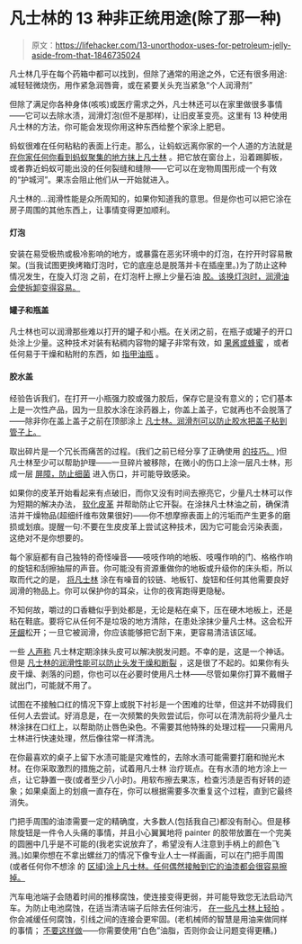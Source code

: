 # 凡士林的 13 种非正统用途(除了那一种)

> 原文：<https://lifehacker.com/13-unorthodox-uses-for-petroleum-jelly-aside-from-that-1846735024>

凡士林几乎在每个药箱中都可以找到，但除了通常的用途之外，它还有很多用途:减轻轻微烧伤，用作紧急润唇膏，或在紧要关头充当紧急“个人润滑剂”

但除了满足你各种身体(咳咳)或医疗需求之外，凡士林还可以在家里做很多事情——它可以去除水渍，润滑灯泡(但不是那样)，让旧皮革变亮。这里有 13 种使用凡士林的方法，你可能会发现你用这种东西给整个家涂上肥皂。

蚂蚁很难在任何粘粘的表面上行走。那么，让蚂蚁远离你家的一个人道的方法就是 [在你家任何你看到蚂蚁聚集的地方抹上凡士林](https://lifehacker.com/keep-ants-away-from-pet-food-bowls-with-petroleum-jelly-1789479470) 。把它放在窗台上，沿着踢脚板，或者靠近蚂蚁可能出没的任何裂缝和缝隙——它可以在宠物周围形成一个有效的“护城河”。果冻会阻止他们从一开始就进入。

凡士林的...润滑性能是众所周知的，如果你知道我的意思。但是你也可以把它涂在房子周围的其他东西上，让事情变得更加顺利。

#### 灯泡

安装在易受极热或极冷影响的地方，或暴露在恶劣环境中的灯泡，在拧开时容易散架。(当我试图更换烤箱灯泡时，它的底座总是脱落并卡在插座里。)为了防止这种情况发生，在旋入灯泡 之前，在灯泡杆上擦上少量石油 [胶。该换灯泡时，润滑油会使拆卸变得容易。](https://www.apartmenttherapy.com/prevent-alwaysstuck-light-bulb-155806)

#### 罐子和瓶盖

凡士林也可以润滑那些难以打开的罐子和小瓶。在关闭之前，在瓶子或罐子的开口处涂上少量。这种技术对装有粘稠内容物的罐子非常有效，如 [果酱或蜂蜜](https://lifehacker.com/make-sticky-jars-easier-to-open-with-a-dab-of-vaseline-1743150013) ，或者任何易于干燥和粘附的东西，如 [指甲油瓶](https://www.realsimple.com/home-organizing/new-uses-for-old-things/petroleum-jelly-to-keep-polish-cap-from#:~:text=Use%20Petroleum%20Jelly%20to%20Prevent%20Sticking,-A%20clever%20way&text=Original%20purpose%3A%20Softening%20a%20chapped,glue%20itself%20to%20the%20bottle.) 。

#### 胶水盖

经验告诉我们，在打开一小瓶强力胶或强力胶后，保存它是没有意义的；它们基本上是一次性产品，因为一旦胶水涂在涂药器上，你盖上盖子，它就再也不会脱落了——除非你在盖上盖子之前在顶部涂上 [凡士林。润滑剂可以防止胶水把盖子粘到管子上。](https://lifehacker.com/make-sticky-jars-easier-to-open-with-a-dab-of-vaseline-1743150013)

取出碎片是一个冗长而痛苦的过程。(我们之前已经分享了正确使用 [的技巧。](https://lifehacker.com/the-right-way-to-remove-a-splinter-according-to-doctor-1777518455) )但凡士林至少可以帮助护理——一旦碎片被移除，在微小的伤口上涂一层凡士林，形成一层 [屏障，防止细菌](https://www.menshealth.com/health/a19526060/how-to-remove-a-splinter/) 进入伤口，并可能导致感染。

如果你的皮革开始看起来有点破旧，而你又没有时间去擦亮它，少量凡士林可以作为短期的解决办法， [软化皮革](https://lifehacker.com/polish-shoes-and-other-leather-items-with-petroleum-jel-1696021909) 并帮助防止它开裂。在涂抹凡士林油之前，确保清洁并干燥物品(超细纤维布效果很好)——你不想摩擦表面上的污垢而产生更多的磨损或划痕。提醒一句:不要在生皮皮革上尝试这种技术，因为它可能会污染表面，这绝对不是你想要的。

每个家庭都有自己独特的奇怪噪音——吱吱作响的地板、吱嘎作响的门、格格作响的旋钮和刮擦抽屉的声音。你可能没有资源重做你的地板或升级你的床头柜，所以取而代之的是， [将凡士林](https://lifehacker.com/how-can-i-stop-my-noisy-house-from-squeaking-creaking-1441916708) 涂在有噪音的铰链、地板钉、旋钮和任何其他需要良好润滑的物品上。你可以保护你的耳朵，让你的夜宵跑得更隐秘。

不知何故，嚼过的口香糖似乎到处都是，无论是粘在桌下，压在硬木地板上，还是粘在鞋底。要将它从任何不是垃圾的地方清除，在患处涂抹少量凡士林。这会松开[牙龈](https://laundrylandlincoln.com/how-to-get-gum-off-your-clothes/#:~:text=If%20a%20gum%20stain%20has,you%20to%20pick%20it%20off.)松开；一旦它被润滑，你应该能够把它刮下来，更容易清洁该区域。

一些 [人声称](https://experthometips.com/uses-for-vaseline) 凡士林定期涂抹头皮可以解决脱发问题。不幸的是，这是一个神话。但是 [凡士林的润滑性能可以防止头发干燥和断裂](https://www.healthline.com/health/vaseline-for-hair#other-benefits) ，这是很了不起的。如果你有头皮干燥、剥落的问题，你也可以在必要时使用凡士林——尽管如果你打算不戴帽子就出门，可能就不用了。

试图在不接触口红的情况下穿上或脱下衬衫是一个困难的壮举，但这并不妨碍我们任何人去尝试。好消息是，在一次频繁的失败尝试后，你可以在清洗前将少量凡士林涂抹在口红上，以帮助防止唇色染色。不需要其他特殊的处理过程——只需用凡士林进行快速处理，然后像往常一样清洗。

在你最喜欢的桌子上留下水渍可能是灾难性的，去除水渍可能需要打磨和抛光木材。在你采取激烈的措施之前，试着用凡士林 治疗斑点。在有水渍的地方涂上一点，让它静置一夜(或者至少八小时)。用软布擦去果冻，检查污渍是否有好转的迹象；如果桌面上的划痕一直存在，你可以根据需要多次重复这个过程，直到它最终消失。

门把手周围的油漆需要一定的精确度，大多数人(包括我自己)都没有耐心。但是移除旋钮是一件令人头痛的事情，并且小心翼翼地将 painter 的胶带放置在一个完美的圆圈中几乎是不可能的(我老实说放弃了，希望没有人注意到手柄上的颜色飞溅。)如果你想在不拿出螺丝刀的情况下像专业人士一样画画，可以在门把手周围(或者任何你不想涂 的 [区域)涂上凡士林。任何偶然接触到它的油漆都会很容易擦掉。](https://www.milkpaint.com/2013/02/little-painting-trick-using-vaseline.html)

汽车电池端子会随着时间的推移腐蚀，使连接变得更弱，并可能导致您无法启动汽车。为防止电池腐蚀，在适当清洁端子后除去任何油污， [在一些凡士林上轻拍](https://blog.firestonecompleteautocare.com/batteries/how-to-clean-battery-terminals/#:~:text=Once%20the%20terminals%20are%20dry,and%20you're%20all%20set!) 。你会减缓任何腐蚀，引线之间的连接会更牢固。(老机械师的智慧是用油来做同样的事情； [不要这样做](https://www.reddit.com/r/Cartalk/comments/eb2i4j/what_is_this_brown_liquid_type_substance_on_my/)——你需要使用“白色”油脂，否则你会让问题变得更糟。)